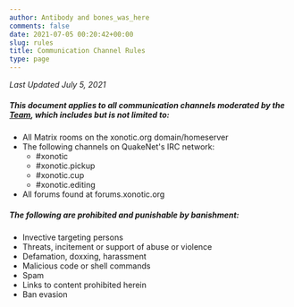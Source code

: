 ```yaml
---
author: Antibody and bones_was_here
comments: false
date: 2021-07-05 00:20:42+00:00
slug: rules
title: Communication Channel Rules
type: page
---
```


*Last Updated July 5, 2021*

##### This document applies to all communication channels moderated by the [Team](/team), which includes but is not limited to:

- All Matrix rooms on the xonotic.org domain/homeserver
- The following channels on QuakeNet's IRC network:
	- #xonotic
	- #xonotic.pickup
	- #xonotic.cup
	- #xonotic.editing
- All forums found at forums.xonotic.org

##### The following are prohibited and punishable by banishment:

- Invective targeting persons
- Threats, incitement or support of abuse or violence
- Defamation, doxxing, harassment
- Malicious code or shell commands
- Spam
- Links to content prohibited herein
- Ban evasion

